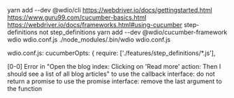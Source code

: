 yarn add --dev @wdio/cli
https://webdriver.io/docs/gettingstarted.html
https://www.guru99.com/cucumber-basics.html
https://webdriver.io/docs/frameworks.html#using-cucumber
step-definitions not step_definitions
yarn add --dev @wdio/cucumber-framework
wdio wdio.conf.js
./node_modules/.bin/wdio wdio.conf.js

 wdio.conf.js:
cucumberOpts: {
        require: ['./features/step_definitions/*.js'],
        
[0-0] Error in "Open the blog index: Clicking on 'Read more' action: Then I should see a list of all blog articles"
        to use the callback interface: do not return a promise
to use the promise interface: remove the last argument to the function
